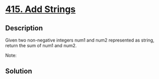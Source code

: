 # [415. Add Strings](https://leetcode.com/problems/add-strings)

## Description

Given two non-negative integers num1 and num2 represented as string, return the sum of num1 and num2.

Note:



## Solution

